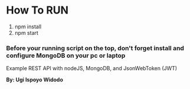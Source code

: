 <h1>How To RUN</h1>

1. npm install
2. npm start

<h3>Before your running script on the top, don't forget install and configure MongoDB on your pc or laptop</h3> 

<p>Example REST API with nodeJS, MongoDB, and JsonWebToken (JWT)</p>

<span><b>By: Ugi Ispoyo Widodo</b></span>